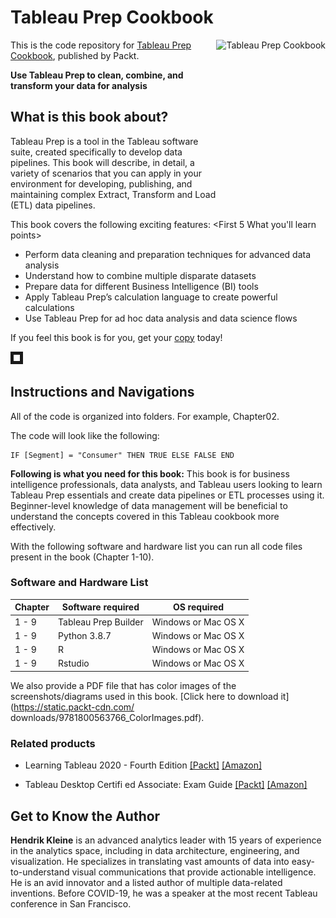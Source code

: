 # Tableau Prep Cookbook

<a href="https://www.packtpub.com/product/Tableau%20Prep%20Cookbook/9781800563766"><img src="https://static.packt-cdn.com/products/9781800563766/cover/smaller" alt="
Tableau Prep Cookbook" height="256px" align="right"></a>

This is the code repository for [Tableau Prep Cookbook](https://www.packtpub.com/product/Tableau%20Prep%20Cookbook/9781800563766), published by Packt.

**Use Tableau Prep to clean, combine, and transform your data for analysis**

## What is this book about?
Tableau Prep is a tool in the Tableau software suite, created specifically to develop data pipelines. This book will describe, in detail, a variety of scenarios that you can apply in your environment for developing, publishing, and maintaining complex Extract, Transform and Load (ETL) data pipelines.

This book covers the following exciting features: <First 5 What you'll learn points>
* Perform data cleaning and preparation techniques for advanced data analysis
* Understand how to combine multiple disparate datasets
* Prepare data for different Business Intelligence (BI) tools
* Apply Tableau Prep’s calculation language to create powerful calculations
* Use Tableau Prep for ad hoc data analysis and data science flows

If you feel this book is for you, get your [copy](https://www.amazon.com/dp/1800563760) today!

<a href="https://www.packtpub.com/?utm_source=github&utm_medium=banner&utm_campaign=GitHubBanner"><img src="https://raw.githubusercontent.com/PacktPublishing/GitHub/master/GitHub.png" 
alt="https://www.packtpub.com/" border="5" /></a>


## Instructions and Navigations
All of the code is organized into folders. For example, Chapter02.

The code will look like the following:
```
IF [Segment] = "Consumer" THEN TRUE ELSE FALSE END
```

**Following is what you need for this book:**
This book is for business intelligence professionals, data analysts, and Tableau users looking to learn Tableau Prep essentials and create data pipelines or ETL processes using it. Beginner-level knowledge of data management will be beneficial to understand the concepts covered in this Tableau cookbook more effectively.

With the following software and hardware list you can run all code files present in the book (Chapter 1-10).

### Software and Hardware List

| Chapter  | Software required                   | OS required                        |
| -------- | ------------------------------------| -----------------------------------|
| 1 - 9       | Tableau Prep Builder                  | Windows or Mac OS X |
| 1 - 9     |Python 3.8.7           | Windows or Mac OS X |
| 1 - 9        | R           | Windows or Mac OS X |
| 1 - 9        | Rstudio            | Windows or Mac OS X |



We also provide a PDF file that has color images of the screenshots/diagrams used in this book. [Click here to download it](https://static.packt-cdn.com/
downloads/9781800563766_ColorImages.pdf).


### Related products <Other books you may enjoy>
* Learning Tableau 2020 - Fourth Edition [[Packt]](https://www.packtpub.com/product/learning-tableau-2020-fourth-edition/9781800200364) [[Amazon]](https://www.amazon.com/dp/1800200366)

* Tableau Desktop Certifi ed Associate: Exam Guide [[Packt]](https://www.packtpub.com/product/tableau-desktop-certified-associate-exam-guide/9781838984137) [[Amazon]](https://www.amazon.com/dp/1838984135)

## Get to Know the Author
**Hendrik Kleine**
 is an advanced analytics leader with 15 years of experience in the analytics space, including in data architecture, engineering, and visualization. He specializes in translating vast amounts of data into easy-to-understand visual communications that provide actionable intelligence. He is an avid innovator and a listed author of multiple data-related inventions. Before COVID-19, he was a speaker at the most recent Tableau conference in San Francisco.



